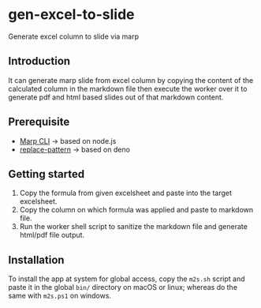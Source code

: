 # gen-excel-to-slide
Generate excel column to slide via marp

## Introduction
It can generate marp slide from excel column by copying the content of the calculated column in the markdown file then execute the worker over it to generate pdf and html based slides out of that markdown content.

## Prerequisite
- [Marp CLI](https://github.com/marp-team/marp-cli) → based on node.js
- [replace-pattern](https://github.com/isurfer21/replace-pattern) → based on deno

## Getting started
1. Copy the formula from given excelsheet and paste into the target excelsheet.
2. Copy the column on which formula was applied and paste to markdown file.
3. Run the worker shell script to sanitize the markdown file and generate html/pdf file output.

## Installation
To install the app at system for global access, copy the `m2s.sh` script and paste it in the global `bin/` directory on macOS or linux; whereas do the same with `m2s.ps1` on windows.  